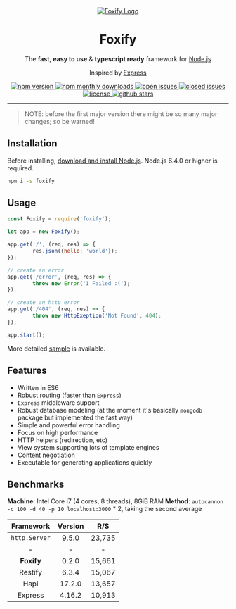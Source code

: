 <div align="center">
	<a href="https://github.com/foxifyjs/foxify">
		<img src="http://res.cloudinary.com/dmny54mk6/image/upload/v1518111172/3ZIcg4.jpg" alt="Foxify Logo" style="max-width: 400px;">
	</a>
	<h1>Foxify</h1>
	<p>The <b>fast</b>, <b>easy to use</b> &amp; <b>typescript ready</b> framework for <a href="https://nodejs.org" target="_blank">Node.js</a></p>
	<p>Inspired by <a href="https://expressjs.com" target="__blank">Express</a></p>
	<a href="https://www.npmjs.com/package/foxify" target="_blank">
		<img src="https://img.shields.io/npm/v/foxify.svg" alt="npm version">
	</a>
	<a href="https://www.npmjs.com/package/foxify" target="_blank">
		<img src="https://img.shields.io/npm/dm/foxify.svg" alt="npm monthly downloads">
	</a>
	<a href="https://github.com/foxifyjs/foxify/issues?q=is%3Aopen+is%3Aissue" target="_blank">
		<img src="https://img.shields.io/github/issues-raw/foxifyjs/foxify.svg" alt="open issues">
	</a>
	<a href="https://github.com/foxifyjs/foxify/issues?q=is%3Aissue+is%3Aclosed" target="_blank">
		<img src="https://img.shields.io/github/issues-closed-raw/foxifyjs/foxify.svg" alt="closed issues">
	</a>
	<a href="https://github.com/foxifyjs/foxify/blob/master/LICENSE" target="_blank">
		<img src="https://img.shields.io/github/license/foxifyjs/foxify.svg" alt="license">
	</a>
	<a href="https://github.com/foxifyjs/foxify" target="_blank">
		<img src="https://img.shields.io/github/stars/foxifyjs/foxify.svg?style=social&label=Stars" alt="github stars">
	</a>
	<br>
</div>

- - -

> NOTE: before the first major version there might be so many major changes; so be warned!


## Installation

Before installing, [download and install Node.js](https://nodejs.org/en/download/).
Node.js 6.4.0 or higher is required.

```bash
npm i -s foxify
```


## Usage

```javascript
const Foxify = require('foxify');

let app = new Foxify();

app.get('/', (req, res) => {
		res.json({hello: 'world'});
});

// create an error
app.get('/error', (req, res) => {
		throw new Error('I Failed :(');
});

// create an http error
app.get('/404', (req, res) => {
		throw new HttpExeption('Not Found', 404);
});

app.start();
```

More detailed [sample](https://github.com/foxifyjs/foxify/tree/master/sample) is available.


## Features
- Written in ES6
- Robust routing (faster than `Express`)
- `Express` middleware support
- Robust database modeling (at the moment it's basically `mongodb` package but implemented the fast way)
- Simple and powerful error handling
- Focus on high performance
- HTTP helpers (redirection, etc)
- View system supporting lots of template engines
- Content negotiation
- Executable for generating applications quickly


## Benchmarks

**Machine**: Intel Core i7 (4 cores, 8 threads), 8GiB RAM
**Method**: `autocannon -c 100 -d 40 -p 10 localhost:3000` * 2, taking the second average

| Framework | Version | R/S |
|:---------:|:-------:|:---:|
| `http.Server` | 9.5.0 | 23,735 |
| - | - | - |
| **Foxify** | 0.2.0 | 15,661 |
| Restify | 6.3.4 | 15,067 |
| Hapi | 17.2.0 | 13,657 |
| Express | 4.16.2 | 10,913 |
